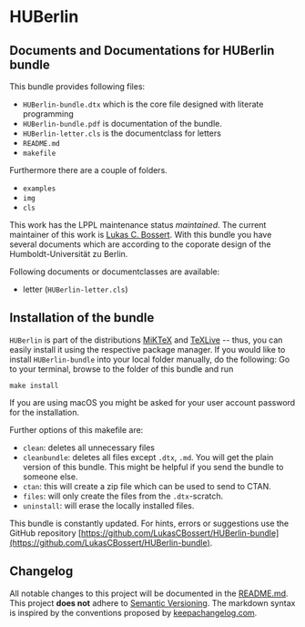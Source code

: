 # HUBerlin
## Documents and Documentations for HUBerlin bundle

This bundle provides following files:

  * `HUBerlin-bundle.dtx` which is the core file designed with literate programming
  * `HUBerlin-bundle.pdf` is documentation of the bundle.
  * `HUBerlin-letter.cls` is the documentclass for letters
  * `README.md`
  * `makefile`

Furthermore there are a couple of folders.
 * `examples`
 * `img`
 * `cls`

This work has the LPPL maintenance status _maintained_.
The current maintainer of this work is [Lukas C. Bossert](https://github.com/lukascbossert).
With this bundle you have several documents which are according to the coporate design of the Humboldt-Universität zu Berlin.

Following documents or documentclasses are available:

* letter (`HUBerlin-letter.cls`)

## Installation of the bundle
`HUBerlin` is part of the distributions [MiKTeX](http://www.miktex.org)
and [TeXLive](http://www.tug.org/texlive) -- thus, you
can easily install it using the respective package manager.
If you would like to
install `HUBerlin-bundle` into your local folder  manually, do the following:
Go to your terminal, browse to the folder of this bundle and run

```
make install
```

If you are using macOS you might be asked for your user account password for the installation.

Further options of this makefile are:

* `clean`:  deletes all unnecessary files
* `cleanbundle`:  deletes all files except `.dtx`, `.md`. You will get the plain version of this bundle.
This might be helpful if you send the bundle to someone else.
* `ctan`:  this will create a zip file which can be used to send to CTAN.
* `files`: will only create the files from the `.dtx`-scratch.
* `uninstall`: will erase the locally installed files.

This bundle is constantly updated. For hints, errors or suggestions use the GitHub repository [https://github.com/LukasCBossert/HUBerlin-bundle](https://github.com/LukasCBossert/HUBerlin-bundle).

## Changelog

All notable changes to this project will be documented in the [README.md](https://github.com/LukasCBossert/HUBerlin-bundle/blob/master/README.md).
This project **does not** adhere to [Semantic Versioning](http://semver.org/).
The markdown syntax is inspired by the conventions proposed by [keepachangelog.com](http://keepachangelog.com/).
